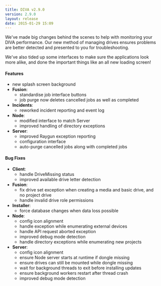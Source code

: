 ```yaml
---
title: DIVA v2.9.0
version: 2.9.0
layout: release
date: 2015-01-29 15:09
---
```


We've made big changes behind the scenes to help with monitoring your DIVA performance.
Our new method of managing drives ensures problems are better detected and presented to you for troubleshooting.

We've also tided up some interfaces to make sure the applications look more alike,
and done the important things like an all new loading screen!

#### Features

- new splash screen background
- **Fusion**:
   - standardise job interface buttons
   - job purge now deletes cancelled jobs as well as completed
- **Incidents**:
   - reworked incident reporting and event log
- **Node**:
   - modified interface to match Server
   - improved handling of directory exceptions
- **Server**:
   - improved Raygun exception reporting
   - configuration interface
   - auto-purge cancelled jobs along with completed jobs

#### Bug Fixes

- **Client**:
   - handle DriveMissing status
   - improved available drive letter detection
- **Fusion**:
   - fix drive set exception when creating a media and basic drive, and no project drive
   - handle invalid drive role permissions
- **Installer**:
   - force database changes when data loss possible
- **Node**:
   - config icon alignment
   - handle exception while enumerating external devices
   - handle API request aborted exception
   - improved debug mode detection
   - handle directory exceptions while enumerating new projects
- **Server**:
   - config icon alignment
   - ensure Node server starts at runtime if dongle missing
   - ensure drives can still be mounted while dongle missing
   - wait for background threads to exit before installing updates
   - ensure background workers restart after thread crash
   - improved debug mode detection

